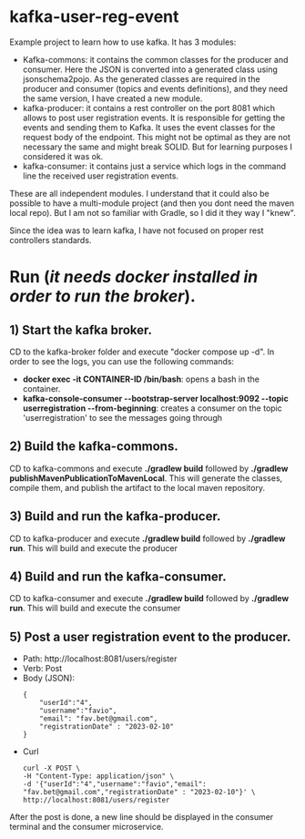 # kafka-user-reg-event
Example project to learn how to use kafka. It has 3 modules:
- Kafka-commons: it contains the common classes for the producer and consumer. Here the JSON is converted into a generated class using jsonschema2pojo. As the generated classes are required in the producer and consumer (topics and events definitions), and they need the same version, I have created a new module. 
- kafka-producer: it contains a rest controller on the port 8081 which allows to post user registration events. It is responsible for getting the events and sending them to Kafka. It uses the event classes for the request body of the endpoint. This might not be optimal as they are not necessary the same and might break SOLID. But for learning purposes I considered it was ok.  
- kafka-consumer: it contains just a service which logs in the command line the received user registration events.

These are all independent modules. I understand that it could also be possible to have a multi-module project (and then you dont need the maven local repo). But I am not so familiar with Gradle, so I did it they way I "knew".

Since the idea was to learn kafka, I have not focused on proper rest controllers standards. 

# Run (*it needs docker installed in order to run the broker*).

## 1) Start the kafka broker. 
CD to the kafka-broker folder and execute "docker compose up -d". In order to see the logs, you can use the following commands:
- **docker exec -it CONTAINER-ID /bin/bash**: opens a bash in the container.
- **kafka-console-consumer --bootstrap-server localhost:9092 --topic userregistration --from-beginning**: creates a consumer on the topic 'userregistration' to see the messages going through

## 2) Build the kafka-commons.
CD to kafka-commons and execute **./gradlew build** followed by **./gradlew publishMavenPublicationToMavenLocal**. This will generate the classes, compile them, and publish the artifact to the local maven repository.  

## 3) Build and run the kafka-producer.
CD to kafka-producer and execute **./gradlew build** followed by **./gradlew run**. This will build and execute the producer

## 4) Build and run the kafka-consumer.
CD to kafka-consumer and execute **./gradlew build** followed by **./gradlew run**. This will build and execute the consumer

## 5) Post a user registration event to the producer.
- Path: http://localhost:8081/users/register
- Verb: Post
- Body (JSON):
    ````
    {
        "userId":"4",
        "username":"favio",
        "email": "fav.bet@gmail.com",
        "registrationDate" : "2023-02-10"
    }
    ````
- Curl
  ````
  curl -X POST \
  -H "Content-Type: application/json" \
  -d '{"userId":"4","username":"favio","email": "fav.bet@gmail.com","registrationDate" : "2023-02-10"}' \
  http://localhost:8081/users/register
  ````

After the post is done, a new line should be displayed in the consumer terminal and the consumer microservice. 